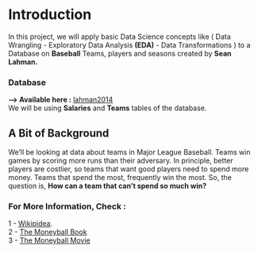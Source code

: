 # Introduction 
In this project, we will apply basic Data Science concepts like ( Data Wrangling - Exploratory Data Analysis __(EDA)__ - Data Transformations ) to a Database on __Baseball__ Teams, players and seasons created by __Sean Lahman.__ <br> 

### Database
__--> Available here :__ [lahman2014](https://github.com/jknecht/baseball-archive-sqlite/raw/master/lahman2014.sqlite) <br>
We will be using __Salaries__ and __Teams__ tables of the database.

## A Bit of Background 
We’ll be looking at data about teams in Major League Baseball. Teams win games by scoring more runs than their adversary. In principle, better players are costlier, so teams that want good players need to spend more money. Teams that spend the most, frequently win the most. So, the question is, __How can a team that can’t spend so much win?__

### For More Information, __Check__ :
1 - [Wikipidea](https://en.wikipedia.org/wiki/Moneyball). <br>
2 - [The Moneyball Book](https://www.amazon.com/Moneyball-The-Winning-Unfair-Game/dp/0393324818) <br>
3 - [The Moneyball Movie](https://www.imdb.com/title/tt1210166/) <br>

